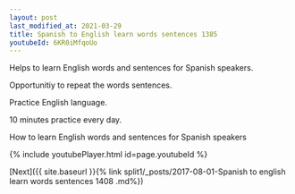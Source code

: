 ```yaml
---
layout: post
last_modified_at: 2021-03-29
title: Spanish to English learn words sentences 1385 
youtubeId: 6KR0iMfqoUo
---
```

 
 
Helps to learn English words and sentences for Spanish speakers.

Opportunitiy to repeat the words sentences. 

Practice English language. 
 
10 minutes practice every day. 
 
How to learn English words and sentences for Spanish speakers 
 
{% include youtubePlayer.html id=page.youtubeId %}
 
 
[Next]({{ site.baseurl }}{% link  split1/_posts/2017-08-01-Spanish to english learn words sentences 1408 .md%})
 
